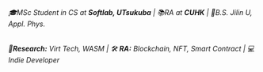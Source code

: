 ###### 🎓MSc Student in CS at **Softlab, UTsukuba** | 📚RA at **CUHK** | 📜B.S. Jilin U, Appl. Phys.
###### 🔬**Research:** Virt Tech, WASM | 🛠️ **RA:** Blockchain, NFT, Smart Contract | 💻Indie Developer
